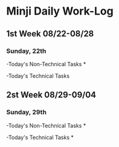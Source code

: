 # Minji Daily Work-Log

## 1st Week 08/22-08/28

### Sunday, 22th
-Today's Non-Technical Tasks
* 

-Today's Technical Tasks


## 2st Week 08/29-09/04

### Sunday, 29th
-Today's Non-Technical Tasks
* 

-Today's Technical Tasks
* 

